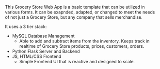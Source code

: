 This Grocery Store Web App is a basic template that can be utilized in various forms. It can be exapnded, adapted, or changed to meet the needs of not just a Grocery Store, but any company that sells merchandise. 

It uses a 3 tier stack:
- MySQL Database Management
    - Able to add and subtract items from the inventory. Keeps track in realtime of Grocery Store products, prices, customers, orders.
- Python Flask Server and Backend
- JS, HTML/CSS Frontend
    - Simple Frontend UI that is reactive and designed to scale.
 
